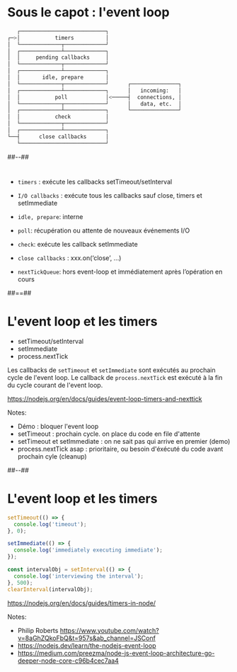 <!-- .slide: class="two-column max-height with-code" -->
# Sous le capot : l'event loop

  ```bash
     ┌───────────────────────────┐
  ┌─>│           timers          │
  │  └─────────────┬─────────────┘
  │  ┌─────────────┴─────────────┐
  │  │     pending callbacks     │
  │  └─────────────┬─────────────┘
  │  ┌─────────────┴─────────────┐
  │  │       idle, prepare       │
  │  └─────────────┬─────────────┘      ┌───────────────┐
  │  ┌─────────────┴─────────────┐      │   incoming:   │
  │  │           poll            │<─────┤  connections, │
  │  └─────────────┬─────────────┘      │   data, etc.  │
  │  ┌─────────────┴─────────────┐      └───────────────┘
  │  │           check           │
  │  └─────────────┬─────────────┘
  │  ┌─────────────┴─────────────┐
  └──┤      close callbacks      │
     └───────────────────────────┘
  ```
##--##

#

* `timers` : exécute les callbacks setTimeout/setInterval
* `I/O callbacks` : exécute tous les callbacks sauf close, timers et setImmediate
* `idle, prepare`: interne
* `poll`: récupération ou attente de nouveaux événements I/O
* `check`: exécute les callback setImmediate
* `close callbacks` : xxx.on(‘close’, …)

* `nextTickQueue`: hors event-loop et immédiatement après l’opération en cours


##==##

# L'event loop et les timers

* setTimeout/setInterval
* setImmediate
* process.nextTick


Les callbacks de `setTimeout` et `setImmediate` sont exécutés au prochain cycle de l'event loop.
Le callback de `process.nextTick` est exécuté à la fin du cycle courant de l'event loop.


https://nodejs.org/en/docs/guides/event-loop-timers-and-nexttick
<!-- .element: class="credits" -->

Notes:
- Démo : bloquer l'event loop
- setTimeout : prochain cycle. on place du code en file d'attente
- setTimeout et setImmediate : on ne sait pas qui arrive en premier (demo)
- process.nextTick asap : prioritaire, ou besoin d'éxécuté du code avant prochain cyle (cleanup)

##--##
<!-- .slide: class="with-code" -->

# L'event loop et les timers

```javascript
setTimeout(() => {
  console.log('timeout');
}, 0);
```

```javascript
setImmediate(() => {
  console.log('immediately executing immediate');
});
```

```javascript
const intervalObj = setInterval(() => {
  console.log('interviewing the interval');
}, 500);
clearInterval(intervalObj);
```

https://nodejs.org/en/docs/guides/timers-in-node/
<!-- .element: class="credits" -->

Notes:
- Philip Roberts https://www.youtube.com/watch?v=8aGhZQkoFbQ&t=957s&ab_channel=JSConf
- https://nodejs.dev/learn/the-nodejs-event-loop
- https://medium.com/preezma/node-js-event-loop-architecture-go-deeper-node-core-c96b4cec7aa4

